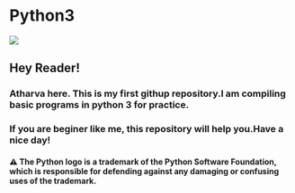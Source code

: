 # Python3
<p> <img src="https://upload.wikimedia.org/wikipedia/commons/c/c3/Python-logo-notext.svg"></p>

## Hey Reader! 

### **Atharva** here. This is my first githup repository.I am compiling basic programs in python 3 for practice.

### If you are beginer like me, this repository will help you.**Have a nice day!**      

#### :warning: The Python logo is a trademark of the Python Software Foundation, which is responsible for defending against any damaging or                 confusing uses of the trademark.

